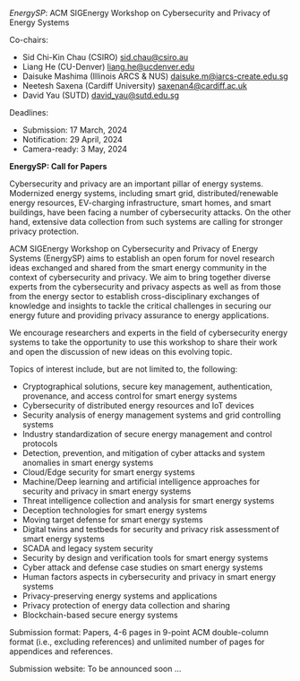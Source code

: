 *EnergySP*: ACM SIGEnergy Workshop on Cybersecurity and Privacy of Energy Systems


Co-chairs:
- Sid Chi-Kin Chau (CSIRO) sid.chau@csiro.au
- Liang He (CU-Denver) liang.he@ucdenver.edu
- Daisuke Mashima (Illinois ARCS & NUS) daisuke.m@iarcs-create.edu.sg
- Neetesh Saxena (Cardiff University) saxenan4@cardiff.ac.uk
- David Yau (SUTD) david_yau@sutd.edu.sg


Deadlines:
- Submission: 17 March, 2024
- Notification:  29 April, 2024
- Camera-ready: 3 May, 2024



**EnergySP: Call for Papers**

Cybersecurity and privacy are an important pillar of energy systems. Modernized energy systems, including smart grid, distributed/renewable energy resources, EV-charging infrastructure, smart homes, and smart buildings, have been facing a number of cybersecurity attacks. On the other hand, extensive data collection from such systems are calling for stronger privacy protection.

ACM SIGEnergy Workshop on Cybersecurity and Privacy of Energy Systems (EnergySP) aims to establish an open forum for novel research ideas exchanged and shared  from the smart energy community in the context of cybersecurity and privacy. We aim to bring together diverse experts from the cybersecurity and privacy aspects as well as from those from the energy sector to establish cross-disciplinary exchanges of knowledge and insights to tackle the critical challenges in securing our energy future and providing privacy assurance to energy applications.

We encourage researchers and experts in the field of cybersecurity energy systems to take the opportunity to use this workshop to share their work and open the discussion of new ideas on this evolving topic.  

Topics of interest include, but are not limited to, the following:

- Cryptographical solutions, secure key management, authentication, provenance, and access control for smart energy systems
- Cybersecurity of distributed energy resources and IoT devices
- Security analysis of energy management systems and grid controlling systems 
- Industry standardization of secure energy management and control protocols
- Detection, prevention, and mitigation of cyber attacks and system anomalies in smart energy systems
- Cloud/Edge security for smart energy systems
- Machine/Deep learning and artificial intelligence approaches for security and privacy in smart energy systems
- Threat intelligence collection and analysis for smart energy systems
- Deception technologies for smart energy systems
- Moving target defense for smart energy systems
- Digital twins and testbeds for security and privacy risk assessment of smart energy systems
- SCADA and legacy system security
- Security by design and verification tools for smart energy systems
- Cyber attack and defense case studies on smart energy systems
- Human factors aspects in cybersecurity and privacy in smart energy systems
- Privacy-preserving energy systems and applications
- Privacy protection of energy data collection and sharing
- Blockchain-based secure energy systems 

Submission format: 
Papers, 4-6 pages in 9-point ACM double-column format (i.e., excluding references) and unlimited number of pages for appendices and references.

Submission website:
To be announced soon ...
